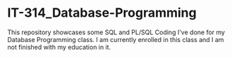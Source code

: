# IT-314_Database-Programming
This repository showcases some SQL and PL/SQL Coding I've done for my Database Programming class.
I am currently enrolled in this class and I am not finished with my education in it.

